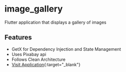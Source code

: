 # image_gallery

Flutter application that displays a gallery of images

## Features

- GetX for Dependency Injection and State Management
- Uses Pixabay api
- Follows Clean Architecture
- [Visit Application](https://ravijohn753.github.io/){:target="\_blank"}
